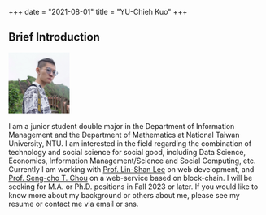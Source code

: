 +++
date = "2021-08-01"
title = "YU-Chieh Kuo"
+++

## Brief Introduction

<img src = "/photo.jpg" width = "120" figure class = "avatar" />

<!---
{{< figure class="avatar" src="/photo.jpg" alt="photo">}}
-->

<!--<div style='text-align: justify; font-size: 16pt;'> -->
I am a junior student double major in the Department of Information Management 
and the Department of Mathematics at National Taiwan University, NTU.
I am interested in the field regarding the combination of technology and social science for social good, 
including Data Science, Economics, Information Management/Science and Social Computing, etc.
Currently I am working with [Prof. Lin-Shan Lee](https://www.ee.ntu.edu.tw/profile1.php?teacher_id=901017)
on web development, and [Prof. Seng-cho T. Chou](https://management.ntu.edu.tw/IM/faculty/teacher/sn/9) on
a web-service based on block-chain.
I will be seeking for M.A. or Ph.D. positions in Fall 2023 or later. If you would like to know more
about my background or others about me, please see my resume or contact me via email or sns.
